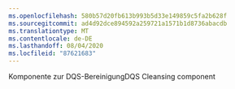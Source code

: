 ```yaml
---
ms.openlocfilehash: 580b57d20fb613b993b5d33e149859c5fa2b628f
ms.sourcegitcommit: ad4d92dce894592a259721a1571b1d8736abacdb
ms.translationtype: MT
ms.contentlocale: de-DE
ms.lasthandoff: 08/04/2020
ms.locfileid: "87621683"
---
```

<span data-ttu-id="6ed7c-101">Komponente zur DQS-Bereinigung</span><span class="sxs-lookup"><span data-stu-id="6ed7c-101">DQS Cleansing component</span></span>
